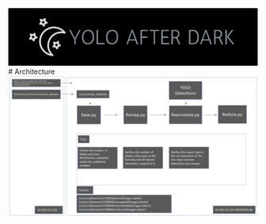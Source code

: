 <img src="https://github.com/adam-zakaria/yolo-training/blob/main/imgs/yolo-after-dark-logo-crop.png">
# Architecture
<img src="https://github.com/adam-zakaria/yolo-training/blob/main/imgs/yolo_training_architecture.png">